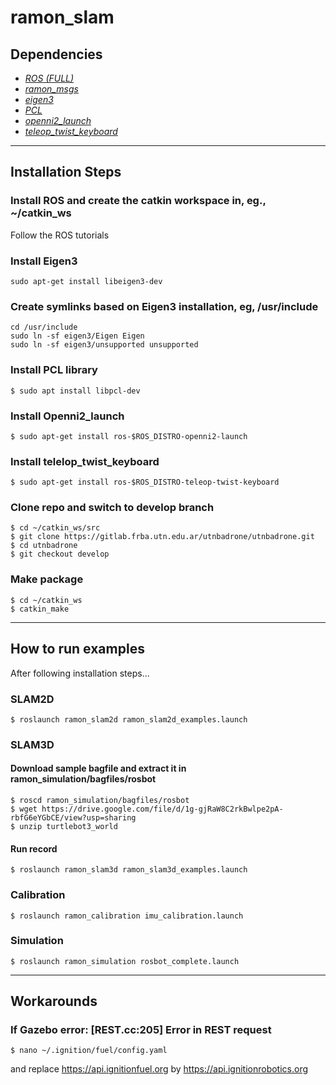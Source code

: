# ramon_slam


Dependencies
------------
* [*ROS (FULL)*](http://wiki.ros.org/ROS/Installation)
* [*ramon_msgs*](https://gitlab.frba.utn.edu.ar/utnbadrone/utnbadrone)
* [*eigen3*](http://eigen.tuxfamily.org/index.php?title=Main_Page)
* [*PCL*](https://pointclouds.org/)
* [*openni2_launch*](http://wiki.ros.org/openni2_launch)
* [*teleop_twist_keyboard*](http://wiki.ros.org/teleop_twist_keyboard)

--------------
## Installation Steps

### Install ROS and create the catkin workspace in, eg., ~/catkin_ws
Follow the ROS tutorials

### Install Eigen3 
    sudo apt-get install libeigen3-dev

### Create symlinks based on Eigen3 installation, eg, /usr/include
    cd /usr/include
    sudo ln -sf eigen3/Eigen Eigen
    sudo ln -sf eigen3/unsupported unsupported
    
### Install PCL library
    $ sudo apt install libpcl-dev

### Install Openni2_launch
    $ sudo apt-get install ros-$ROS_DISTRO-openni2-launch 

### Install telelop_twist_keyboard
    $ sudo apt-get install ros-$ROS_DISTRO-teleop-twist-keyboard

### Clone repo and switch to develop branch
    $ cd ~/catkin_ws/src
    $ git clone https://gitlab.frba.utn.edu.ar/utnbadrone/utnbadrone.git
    $ cd utnbadrone
    $ git checkout develop

### Make package
    $ cd ~/catkin_ws
    $ catkin_make

-------
## How to run examples

After following installation steps...

### SLAM2D
    $ roslaunch ramon_slam2d ramon_slam2d_examples.launch

### SLAM3D

#### Download sample bagfile and extract it in ramon_simulation/bagfiles/rosbot
    $ roscd ramon_simulation/bagfiles/rosbot
    $ wget https://drive.google.com/file/d/1g-gjRaW8C2rkBwlpe2pA-rbfG6eYGbCE/view?usp=sharing
    $ unzip turtlebot3_world
#### Run record
    $ roslaunch ramon_slam3d ramon_slam3d_examples.launch

### Calibration
    $ roslaunch ramon_calibration imu_calibration.launch

### Simulation
    $ roslaunch ramon_simulation rosbot_complete.launch

--------
## Workarounds

### If Gazebo error: [REST.cc:205] Error in REST request
    $ nano ~/.ignition/fuel/config.yaml

and replace https://api.ignitionfuel.org by https://api.ignitionrobotics.org
